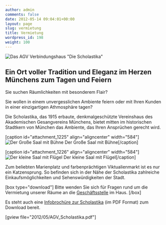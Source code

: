 ```yaml
---
author: admin
comments: false
date: 2012-05-14 09:04:01+00:00
layout: page
slug: vermietung
title: Vermietung
wordpress_id: 198
weight: 100
---
```


![Das AGV Verbindungshaus "Die Scholastika"](/wp-content/uploads/2012/05/Scholastika-von-links.jpg)

## Ein Ort voller Tradition und Eleganz im Herzen Münchens zum Tagen und Feiern

Sie suchen Räumlichkeiten mit besonderem Flair?

Sie wollen in einem unvergesslichen Ambiente feiern oder mit Ihren Kunden in einer einzigartigen Athmosphäre tagen?

Die Scholastika, das 1915 erbaute, denkmalgeschützte Vereinshaus des Akademischen Gesangvereins Münchens, bietet mitten im historischen Stadtkern von München das Ambiente, das Ihren Ansprüchen gerecht wird.

[caption id="attachment_1225" align="aligncenter" width="584"]![Der Große Saal mit Bühne](/wp-content/uploads/2012/05/Großer-Saal-1024x674.jpg) Der Große Saal mit Bühne[/caption]

[caption id="attachment_1226" align="aligncenter" width="584"]![Der kleine Saal mit Flügel](/wp-content/uploads/2012/05/Kleiner-Saal-1024x679.jpg) Der kleine Saal mit Flügel[/caption]

Zum beliebten Marienplatz und farbenprächtigen Viktualienmarkt ist es nur ein Katzensprung. So befinden sich in der Nähe der Scholastika zahlreiche Einkaufsmöglichkeiten und Sehenswürdigkeiten der Stadt.

[box type="download"]
Bitte wenden Sie sich für Fragen rund um die Vermietung unserer Räume an die [Geschäftsstelle](/kontakt/) im Haus.
[/box]

Es steht auch eine [Infobrochüre zur Scholastika](/wp-content/uploads/2012/05/AGV_Scholastika.pdf) (im PDF Format) zum Download bereit.

[gview file="2012/05/AGV_Scholastika.pdf"]

